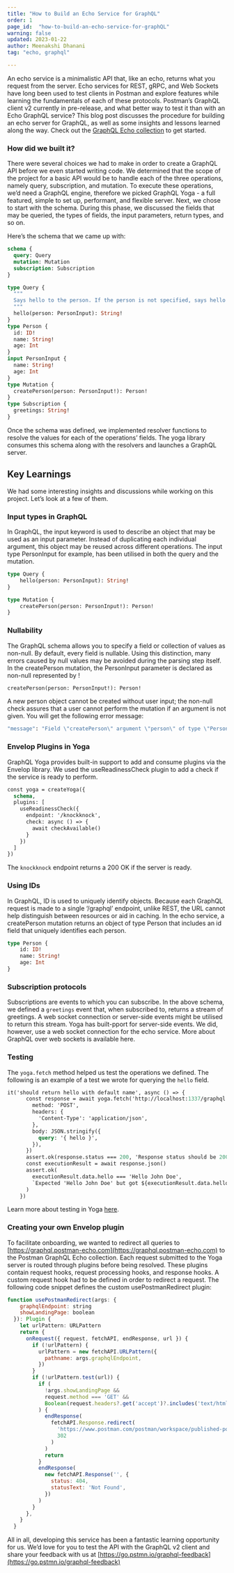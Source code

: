 ```yaml
---
title: "How to Build an Echo Service for GraphQL"
order: 1
page_id:  "how-to-build-an-echo-service-for-graphQL"
warning: false
updated: 2023-01-22
author: Meenakshi Dhanani
tag: "echo, graphql"

---
```


An echo service is a minimalistic API that, like an echo, returns what you request from the server. Echo services for REST, gRPC, and Web Sockets have long been used to test clients in Postman and explore features while learning the fundamentals of each of these protocols. Postman’s GraphQL client v2 currently in pre-release, and what better way to test it than with an Echo GraphQL service? This blog post discusses the procedure for building an echo server for GraphQL, as well as some insights and lessons learned along the way. Check out the [GraphQL Echo collection](https://www.postman.com/postman/workspace/published-postman-templates/collection/63c7d7701bfb72333ca216d4?action=share&creator=13059338) to get started.

### How did we built it?

There were several choices we had to make in order to create a GraphQL API before we even started writing code. We determined that the scope of the project for a basic API would be to handle each of the three operations, namely query, subscription, and mutation. To execute these operations, we’d need a GraphQL engine, therefore we picked GraphQL Yoga - a full featured, simple to set up, performant, and flexible server.
Next, we chose to start with the schema. During this phase, we discussed the fields that may be queried, the types of fields, the input parameters, return types, and so on.

Here’s the schema that we came up with:

```graphql
schema {
  query: Query
  mutation: Mutation
  subscription: Subscription
}

type Query {
  """
  Says hello to the person. If the person is not specified, says hello to a default person
  """
  hello(person: PersonInput): String!
}
type Person {
  id: ID!
  name: String!
  age: Int
}
input PersonInput {
  name: String!
  age: Int
}
type Mutation {
  createPerson(person: PersonInput!): Person!
}
type Subscription {
  greetings: String!
}
```

Once the schema was defined, we implemented resolver functions to resolve the values for each of the operations’ fields. The yoga library consumes this schema along with the resolvers and launches a GraphQL server.

## Key Learnings

We had some interesting insights and discussions while working on this project. Let’s look at a few of them.

### Input types in GraphQL

In GraphQL, the input keyword is used to describe an object that may be used as an input parameter. Instead of duplicating each individual argument, this object may be reused across different operations. The input type PersonInput for example, has been utilised in both the query and the mutation.

```graphql
type Query {
    hello(person: PersonInput): String!
}
```

```graphql
type Mutation {
    createPerson(person: PersonInput!): Person!
}
```

### Nullability

The GraphQL schema allows you to specify a field or collection of values as non-null. By default, every field is nullable. Using this distinction, many errors caused by null values may be avoided during the parsing step itself.
In the createPerson mutation, the PersonInput parameter is declared as non-null represented by !

```graphql
createPerson(person: PersonInput!): Person!
```

A new person object cannot be created without user input; the non-null check assures that a user cannot perform the mutation if an argument is not given. You will get the following error message:

```graphql
"message": "Field \"createPerson\" argument \"person\" of type \"PersonInput!\" is required, but it was not provided."
```

### Envelop Plugins in Yoga

GraphQL Yoga provides built-in support to add and consume plugins via the Envelop library. We used the useReadinessCheck plugin to add a check if the service is ready to perform.

```graphql
const yoga = createYoga({
  schema,
  plugins: [
    useReadinessCheck({
      endpoint: '/knockknock',
      check: async () => {
        await checkAvailable()
      }
    })
  ]
})
```

The ```knockknock``` endpoint returns a 200 OK if the server is ready.

### Using IDs

In GraphQL, ID is used to uniquely identify objects. Because each GraphQL request is made to a single ‘/graphql’ endpoint, unlike REST, the URL cannot help distinguish between resources or aid in caching. In the echo service, a createPerson mutation returns an object of type Person that includes an id field that uniquely identifies each person.

```graphql
type Person {
    id: ID!
    name: String!
    age: Int
}
```

### Subscription protocols

Subscriptions are events to which you can subscribe. In the above schema, we defined a ```greetings``` event that, when subscribed to, returns a stream of greetings. A web socket connection or server-side events might be utilised to return this stream. Yoga has built-pport for server-side events. We did, however, use a web socket connection for the echo service. More about GraphQL over web sockets is available here.

### Testing

The ```yoga.fetch``` method helped us test the operations we defined. The following is an example of a test we wrote for querying the ```hello``` field.

```graphql
it('should return hello with default name', async () => {
      const response = await yoga.fetch('http://localhost:1337/graphql', {
        method: 'POST',
        headers: {
          'Content-Type': 'application/json',
        },
        body: JSON.stringify({
          query: '{ hello }',
        }),
      })
      assert.ok(response.status === 200, 'Response status should be 200')
      const executionResult = await response.json()
      assert.ok(
        executionResult.data.hello === 'Hello John Doe',
        `Expected 'Hello John Doe' but got ${executionResult.data.hello}`
      )
    })
  ```

Learn more about testing in Yoga [here](https://the-guild.dev/graphql/yoga-server/docs/features/testing).

### Creating your own Envelop plugin

To facilitate onboarding, we wanted to redirect all queries to [https://graphql.postman-echo.com](https://graphql.postman-echo.com) to the Postman GraphQL Echo collection. Each request submitted to the Yoga server is routed through plugins before being resolved. These plugins contain request hooks, request processing hooks, and response hooks. A custom request hook had to be defined in order to redirect a request. The following code snippet defines the custom usePostmanRedirect plugin:

```jsx
function usePostmanRedirect(args: {
    graphqlEndpoint: string
    showLandingPage: boolean
  }): Plugin {
    let urlPattern: URLPattern
    return {
      onRequest({ request, fetchAPI, endResponse, url }) {
        if (!urlPattern) {
          urlPattern = new fetchAPI.URLPattern({
            pathname: args.graphqlEndpoint,
          })
        }
        if (!urlPattern.test(url)) {
          if (
            !args.showLandingPage &&
            request.method === 'GET' &&
            Boolean(request.headers?.get('accept')?.includes('text/html'))
          ) {
            endResponse(
              fetchAPI.Response.redirect(
                'https://www.postman.com/postman/workspace/published-postman-templates/collection/63c7d7701bfb72333ca216d4?action=share&creator=13059338',
                302
              )
            )
            return
          }
          endResponse(
            new fetchAPI.Response('', {
              status: 404,
              statusText: 'Not Found',
            })
          )
        }
      },
    }
  }
  ```

  All in all, developing this service has been a fantastic learning opportunity for us. We’d love for you to test the API with the GraphQL v2 client and share your feedback with us at [https://go.pstmn.io/graphql-feedback](https://go.pstmn.io/graphql-feedback)
